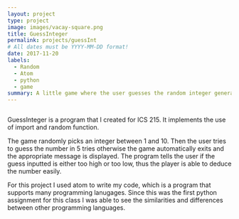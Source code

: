 ```yaml
---
layout: project
type: project
image: images/vacay-square.png
title: GuessInteger
permalink: projects/guessInt
# All dates must be YYYY-MM-DD format!
date: 2017-11-20
labels:
  - Random
  - Atom
  - python
  - game
summary: A little game where the user guesses the random integer generated for ICS 215.
---
```


<img class="" src="">

GuessInteger is a program that I created for ICS 215. It implements the use of import and random function.

The game randomly picks an integer between 1 and 10. Then the user tries to guess the number in 5 tries otherwise the game
automatically exits and the appropriate message is displayed. The program tells the user if the guess inputted is either
too high or too low, thus the player is able to deduce the number easily.

For this project I used atom to write my code, which is a program that supports many programming lanugages. Since this was
the first python assignment for this class I was able to see the similarities and differences between other programming 
languages.
